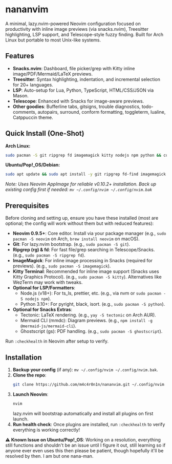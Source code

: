 # nananvim
A minimal, lazy.nvim-powered Neovim configuration focused on productivity with inline image previews (via snacks.nvim), Treesitter highlighting, LSP support, and Telescope-style fuzzy finding. Built for Arch Linux but portable to most Unix-like systems.

## Features
- **Snacks.nvim**: Dashboard, file picker/grep with Kitty inline image/PDF/Mermaid/LaTeX previews.
- **Treesitter**: Syntax highlighting, indentation, and incremental selection for 20+ languages.
- **LSP**: Auto-setup for Lua, Python, TypeScript, HTML/CSS/JSON via Mason.
- **Telescope**: Enhanced with Snacks for image-aware previews.
- **Other goodies**: Bufferline tabs, gitsigns, trouble diagnostics, todo-comments, autopairs, surround, conform formatting, toggleterm, lualine, Catppuccin theme.

## Quick Install (One-Shot)

**Arch Linux:**
```bash
sudo pacman -S git ripgrep fd imagemagick kitty nodejs npm python && curl -LO https://github.com/neovim/neovim/releases/download/v0.10.2/nvim.appimage && chmod u+x nvim.appimage && sudo mv nvim.appimage /usr/local/bin/nvim && git clone https://github.com/m4c4r0n1n/nananvim.git ~/.config/nvim && nvim
```

**Ubuntu/Pop!_OS/Debian:**
```bash
sudo apt update && sudo apt install -y git ripgrep fd-find imagemagick kitty nodejs npm python3 python3-pip curl && curl -LO https://github.com/neovim/neovim/releases/download/v0.10.2/nvim.appimage && chmod u+x nvim.appimage && sudo mv nvim.appimage /usr/local/bin/nvim && git clone https://github.com/m4c4r0n1n/nananvim.git ~/.config/nvim && nvim
```

*Note: Uses Neovim AppImage for reliable v0.10.2+ installation. Back up existing config first if needed: `mv ~/.config/nvim ~/.config/nvim.bak`*

## Prerequisites
Before cloning and setting up, ensure you have these installed (most are optional; the config will work without them but with reduced features):
- **Neovim 0.9.5+**: Core editor. Install via your package manager (e.g., `sudo pacman -S neovim` on Arch, `brew install neovim` on macOS).
- **Git**: For lazy.nvim bootstrap. (e.g., `sudo pacman -S git`).
- **Ripgrep (rg) & fd**: For fast file/grep searching in Telescope/Snacks. (e.g., `sudo pacman -S ripgrep fd`).
- **ImageMagick**: For inline image processing in Snacks (required for previews). (e.g., `sudo pacman -S imagemagick`).
- **Kitty Terminal**: Recommended for inline image support (Snacks uses Kitty Graphics Protocol). (e.g., `sudo pacman -S kitty`). Alternatives like WezTerm may work with tweaks.
- **Optional for LSP/Formatters**:
  - Node.js (v18+): For ts_ls, prettier, etc. (e.g., via nvm or `sudo pacman -S nodejs npm`).
  - Python 3.10+: For pyright, black, isort. (e.g., `sudo pacman -S python`).
- **Optional for Snacks Extras**:
  - Tectonic: LaTeX rendering. (e.g., `yay -S tectonic` on Arch AUR).
  - Mermaid CLI (mmdc): Diagram previews. (e.g., `npm install -g @mermaid-js/mermaid-cli`).
  - Ghostscript (gs): PDF handling. (e.g., `sudo pacman -S ghostscript`).

Run `:checkhealth` in Neovim after setup to verify.

## Installation
1. **Backup your config** (if any): `mv ~/.config/nvim ~/.config/nvim.bak`.
2. **Clone the repo**:
   ```bash
   git clone https://github.com/m4c4r0n1n/nananvim.git ~/.config/nvim
   ```
3. **Launch Neovim**: 
   ```bash
   nvim
   ```
   lazy.nvim will bootstrap automatically and install all plugins on first launch.
4. **Run health check**: Once plugins are installed, run `:checkhealth` to verify everything is working correctly!


⚠️ **Known Issue on Ubuntu/Pop!_OS**: Working on a resolution, everything still functions and shouldn't be an issue until I figure it out, still learning so if anyone ever even uses this then please be patient, though hopefully it'll be resolved by then. I am but one nana-man.
